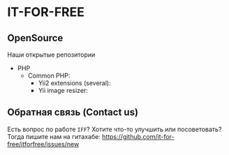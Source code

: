 # IT-FOR-FREE

## OpenSource 

Наши открытые репозитории

* PHP
  * Common PHP:
     * Yii2 extensions (several):
     * Yii image resizer: 

## Обратная связь (Contact us)
Есть вопрос по работе `IFF`? Хотите что-то улучшить или посоветовать? Тогда пишите нам на гитахабе: https://github.com/it-for-free/itforfree/issues/new
